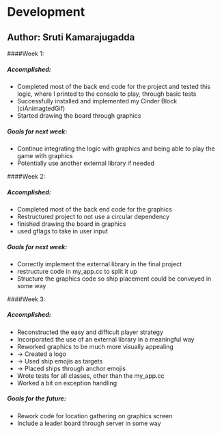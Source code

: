 # Development

Author: Sruti Kamarajugadda
---
####Week 1: 
##### _Accomplished:_
* Completed most of the back end code for the project and tested this logic, where I printed to the console to play, through basic tests
* Successfully installed and implemented my Cinder Block (ciAnimagtedGif)
* Started drawing the board through graphics 
##### _Goals for next week:_
* Continue integrating the logic with graphics and being able to play the game with graphics 
* Potentially use another external library if needed

####Week 2: 
##### _Accomplished:_
* Completed most of the back end code for the graphics
* Restructured project to not use a circular dependency 
* finished drawing the board in graphics
* used gflags to take in user input

##### _Goals for next week:_
* Correctly implement the external library in the final project
* restructure code in my_app.cc to split it up
* Structure the graphics code so ship placement could be conveyed in some way

####Week 3: 
##### _Accomplished:_
* Reconstructed the easy and difficult player strategy
* Incorporated the use of an external library in a meaningful way
* Reworked graphics to be much more visually appealing
* -> Created a logo
* -> Used ship emojis as targets
* -> Placed ships through anchor emojis
* Wrote tests for all classes, other than the my_app.cc
* Worked a bit on exception handling

##### _Goals for the future:_
* Rework code for location gathering on graphics screen
* Include a leader board through server in some way 
